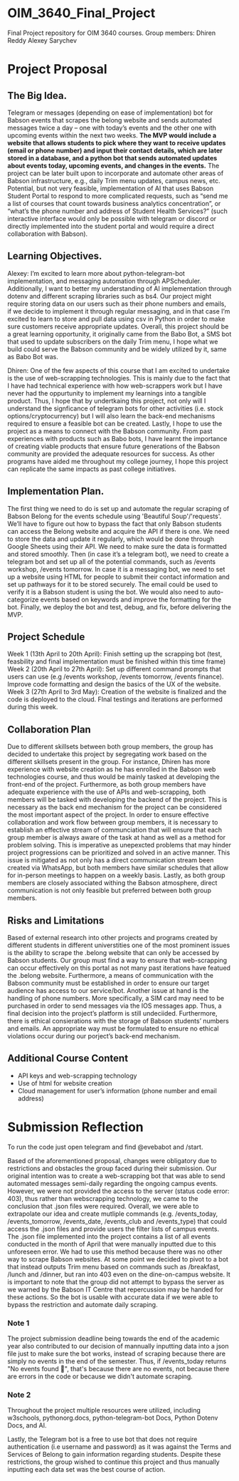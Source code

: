 # OIM_3640_Final_Project
 Final Project repository for OIM 3640 courses. 
Group members:
    Dhiren Reddy
    Alexey Sarychev

# Project Proposal

## The Big Idea.

Telegram or messages (depending on ease of implementation) bot for Babson events that scrapes the belong website and sends automated messages twice a day – one with today’s events and the other one with upcoming events within the next two weeks. **The MVP would include a website that allows students to pick where they want to receive updates (email or phone number) and input their contact details, which are later stored in a database, and a python bot that sends automated updates about events today, upcoming events, and changes in the events.** The project can be later built upon to incorporate and automate other areas of Babson infrastructure, e.g., daily Trim menu updates, campus news, etc. Potential, but not very feasible, implementation of AI that uses Babson Student Portal to respond to more complicated requests, such as “send me a list of courses that count towards business analytics concentration”, or “what’s the phone number and address of Student Health Services?” (such interactive interface would only be possible with telegram or discord or directly implemented into the student portal and would require a direct collaboration with Babson). 

## Learning Objectives.

Alexey: I’m excited to learn more about python-telegram-bot implementation, and messaging automation through APScheduler. Additionally, I want to better my understanding of AI implementation through dotenv and different scraping libraries such as bs4. Our project might require storing data on our users such as their phone numbers and emails, if we decide to implement it through regular messaging, and in that case I’m excited to learn to store and pull data using csv in Python in order to make sure customers receive appropriate updates.  Overall, this project should be a great learning opportunity, it originally came from the Babo Bot, a SMS bot that used to update subscribers on the daily Trim menu, I hope what we build could serve the Babson community and be widely utilized by it, same as Babo Bot was. 

Dhiren: One of the few aspects of this course that I am excited to undertake is the use of web-scrapping technologies. This is mainly due to the fact that I have had technical experience with how web-scrappers work but I have never had the oppurtunity to implement my learnings into a tangible product. Thus, I hope that by undertkaing this project, not only will I understand the signficance of telegram bots for other activities (i.e. stock options/cryptocurrency) but I will also learn the back-end mechanisms required to ensure a feasible bot can be created. 
Lastly, I hope to use the project as a means to connect with the Babson community. From past experiences with products such as Babo bots, I have learnt the importance of creating viable products that ensure future generations of the Babson community are provided the adequate resources for success. As other programs have aided me throughout my college journey, I hope this project can replicate the same impacts as past college initiatives.

## Implementation Plan.

The first thing we need to do is set up and automate the regular scraping of Babson Belong for the events schedule using 'Beautiful Soup'/'requests'. We’ll have to figure out how to bypass the fact that only Babson students can access the Belong website and acquire the API if there is one. We need to store the data and update it regularly, which would be done through Google Sheets using their API. We need to make sure the data is formatted and stored smoothly. Then (in case it’s a telegram bot), we need to create a telegram bot and set up all of the potential commands, such as /events workshop, /events tomorrow. In case it is a messaging bot, we need to set up a website using HTML for people to submit their contact information and set up pathways for it to be stored securely. The email could be used to verify it is a Babson student is using the bot. We would also need to auto-categorize events based on keywords and improve the formatting for the bot. Finally, we deploy the bot and test, debug, and fix, before delivering the MVP.

## Project Schedule

Week 1 (13th April to 20th April): Finish setting up the scrapping bot (test, feasbility and final implementation must be finished within this time frame)
Week 2 (20th April to 27th April): Set up different command prompts that users can use (e.g /events workshop, /events tomorrow, /events finance). Improve code formatting and design the basics of the UX of the website. 
Week 3 (27th April to 3rd May): Creation of the website is finalized and the code is deployed to the cloud. FInal testings and iterations are performed during this week.

## Collaboration Plan

Due to different skillsets between both group members, the group has decided to undertake this project by segregating work based on the different skillsets present in the group. For instance, Dhiren has more experience with website creation as he has enrolled in the Babson web technologies course, and thus would be mainly tasked at developing the front-end of the project. Furthermore, as both group members have adequate experience with the use of APIs and web-scrapping, both members will be tasked with developing the backend of the project. This is necessary as the back end mechanism for the project can be considered the most important aspect of the project. 
In order to ensure effective collaboration and work flow between group members, it is necessary to establish an effective stream of communciation that will ensure that each group member is always aware of the task at hand as well as a method for problem solving. This is imperative as unepexcted problems that may hinder project progressions can be  prioritized and solved in an active manner. This issue is mitigated as not only has a direct communication stream been created via WhatsApp, but both members have similar schedules that allow for in-person meetings to happen on a weekly basis. Lastly, as both group members are closely associated withing the Babson atmosphere, direct communication is not only feasible but preferred between both group members. 

## Risks and Limitations

Based of external research into other projects and programs created by different students in different universtities one of the most prominent issues is the ability to scrape the .belong website that can only be accessed by Babson students. Our group must find a way to ensure that web-scrapping can occur effectively on this portal as not many past iterations have featued the .belong website. Furthermore, a means of communication with the Babson community must be established in order to ensure our target audience has access to our service/bot. 
Another issue at hand is the handling of phone numbers. More specifically, a SIM card may need to be purchased in order to send messages via the IOS messages app. Thus, a final decision into the project’s platform is still undeciided. Furthermore, there is ethical consierations with the storage of Babson students’ numbers and emails. An appropriate way must be formulated to ensure no ethical violations occur during our porject’s back-end mechanism.

## Additional Course Content

-	API keys and web-scrapping technology 
-	Use of html for website creation
-	Cloud management for user’s information (phone number and email address)

# Submission Reflection
To run the code just open telegram and find @evebabot and /start.

Based of the aforementioned proposal, changes were obligatory due to restrictions and obstacles the group faced during their submission. Our original intention was to create a web-scrapping bot that was able to send automated messages semi-daily regarding the ongoing campus events. However, we were not provided the access to the server (status code error: 403), thus rather than webscrapping technology, we came to the conclusion that .json files were required. Overall, we were able to extrapolate our idea and create mutliple commands (e.g. /events_today, /events_tomorrow, /events_date, /events_club and /events_type) that could access the .json files and provide users the filter lists of campus events. The .json file implemented into the project contains a list of all events conducted in the month of April that were manually inputted due to this unforeseen error. We had to use this method because there was no other way to scrape Babson websites. At some point we decided to pivot to a bot that instead outputs Trim menu based on commands such as /breakfast, /lunch and /dinner, but ran into 403 even on the dine-on-campus website. It is important to note that the group did not attempt to bypass the server as we warned by the Babson IT Centre that repercussion may be handed for these actions. So the bot is usable with accurate data if we were able to bypass the restriction and automate daily scraping. 

### Note 1
 The project submission deadline being towards the end of the academic year also contributed to our decision of mannually inputting data into a json file just to make sure the bot works, instead of scraping because there are simply no events in the end of the semester.  Thus, if /events_today returns "No events found 🎉", that's because there are no events, not because there are errors in the code or because we didn't automate scraping.  

### Note 2
Throughout the project multiple resources were utilized, including w3schools, pythonorg.docs, python-telegram-bot Docs, Python Dotenv Docs, and AI.

Lastly, the Telegram bot is a free to use bot that does not require authentication (i.e username and password) as it was against the Terms and Services of Belong to gain information regarding students. Despite these restrictions, the group wished to continue this project and thus manually inputting each data set was the best course of action.